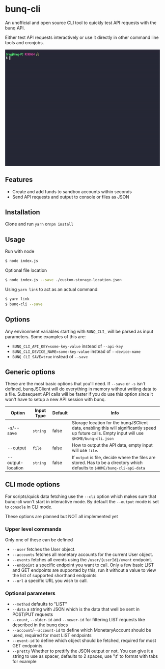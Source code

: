 # bunq-cli
An unofficial and open source CLI tool to quickly test API requests with the bunq API.

Either test API requests interactively or use it directly in other command line tools and cronjobs.

![Example usage gif](./assets/bunq-cli.gif)

## Features

 - Create and add funds to sandbox accounts within seconds
 - Send API requests and output to console or files as JSON

## Installation
Clone and run `yarn` or`npm install`

## Usage
Run with node
```bash
$ node index.js
```

Optional file location
```bash
$ node index.js --save ./custom-storage-location.json
```

Using `yarn link` to act as an actual command:
```bash
$ yarn link
$ bunq-cli --save
```

## Options
Any environment variables starting with `BUNQ_CLI_` will be parsed as input parameters. Some examples of this are:

  - `BUNQ_CLI_API_KEY=some-key-value` instead of `--api-key`
  - `BUNQ_CLI_DEVICE_NAME=some-key-value` instead of `--device-name`
  - `BUNQ_CLI_SAVE=true` instead of `--save`

## Generic options
These are the most basic options that you'll need. If `--save` or `-s` isn't defined, bunqJSClient will do everything in memory without writing data to a file. Subsequent API calls will be faster if you do use this option since it won't have to setup a new API session with bunq.

| Option   | Input Type       | Default | Info   |
| ------- | -------- | -----|------ |
| -s/--save   | `string`    | false | Storage location for the bunqJSClient data, enabling this will significantly speed up future calls. Empty input will use `$HOME/bunq-cli.json` |
| --output    | `file`   | false | How to output the API data, empty input will use `file`.  |
| --output-location    | `string`   | false | If `output` is file, decide where the files are stored. Has to be a directory which defaults to `$HOME/bunq-cli-api-data`  |

## CLI mode options
For scripts/quick data fetching use the `--cli` option which makes sure that bunq-cli won't start in interactive mode. By default the `--output` mode is set to `console` in CLI mode.

These options are planned but NOT all implemented yet

### Upper level commands
Only one of these can be defined

 - `--user` fetches the User object.
 - `--accounts` fetches all monetary accounts for the current User object.
 - `--events` fetches all events using the `/user/{userId}/event` endpoint.
 - `--endpoint` a specific endpoint you want to call. Only a few basic LIST and GET endpoints are supported by this, run it without a value to view the list of supported shorthand endpoints
 - `--url` a specific URL you wish to call.
 
### Optional parameters 

 - `--method` defaults to "LIST"
 - `--data` a string with JSON which is the data that well be sent in POST/PUT requests
 - `--count`, `--older-id` and `--newer-id` for filtering LIST requests like described in the bunq docs
 - `--account`/`--account-id` to define which MonetaryAccount should be used, required for most LIST endpoints
 - `--event-id` to define which object should be fetched, required for most GET endpoints.
 - `--pretty` Whether to prettify the JSON output or not. You can give it a string to use as spacer, defaults to 2 spaces, use '\t' to format with tabs for example

